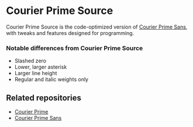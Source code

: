 # Courier Prime Source

Courier Prime Source is the code-optimized version of [Courier Prime Sans](https://github.com/quoteunquoteapps/Courier-Prime-Sans), with tweaks and features designed for programming.

### Notable differences from Courier Prime Source

- Slashed zero
- Lower, larger asterisk
- Larger line height
- Regular and italic weights only

## Related repositories

- [Courier Prime](https://github.com/quoteunquoteapps/CourierPrime)
- [Courier Prime Sans](https://github.com/quoteunquoteapps/Courier-Prime-Sans)
